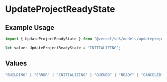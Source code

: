 # UpdateProjectReadyState

## Example Usage

```typescript
import { UpdateProjectReadyState } from "@vercel/sdk/models/updateprojectop.js";

let value: UpdateProjectReadyState = "INITIALIZING";
```

## Values

```typescript
"BUILDING" | "ERROR" | "INITIALIZING" | "QUEUED" | "READY" | "CANCELED"
```